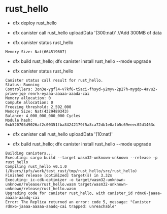 # rust_hello

- dfx deploy rust_hello

 

- dfx canister call rust_hello uploadData '(300:nat)' //Add 300MB of data


- dfx canister status rust_hello
```
Memory Size: Nat(664519607)

```

- dfx build rust_hello; dfx canister install rust_hello --mode upgrade


- dfx canister status rust_hello

``` 
Canister status call result for rust_hello.
Status: Running
Controllers: 3on3e-ygfl4-v7kf6-t5aci-fhsyd-y2myv-2p27h-mygdp-4avu2-priww-jqe renrk-eyaaa-aaaaa-aaada-cai
Memory allocation: 0
Compute allocation: 0
Freezing threshold: 2_592_000
Memory Size: Nat(4329489343)
Balance: 4_000_000_000_000 Cycles
Module hash: 0xb520703d9026af2c00351fba34242179f5a3ca72db1e0afb5c69eeec02d1463c
```

- dfx canister call rust_hello uploadData '(10:nat)'


- dfx build rust_hello; dfx canister install rust_hello --mode upgrade
```
Building canisters...
Executing: cargo build --target wasm32-unknown-unknown --release -p rust_hello
Compiling rust_hello v0.1.0 (/Users/ipfs/work/test_rust/tmp/rust_hello/src/rust_hello)
Finished release [optimized] target(s) in 3.32s
Executing: ic-cdk-optimizer -o target/wasm32-unknown-unknown/release/rust_hello.wasm target/wasm32-unknown-unknown/release/rust_hello.wasm
Upgrading code for canister rust_hello, with canister_id rdmx6-jaaaa-aaaaa-aaadq-cai
Error: The Replica returned an error: code 5, message: "Canister rdmx6-jaaaa-aaaaa-aaadq-cai trapped: unreachable"

```

